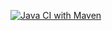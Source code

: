 [![Java CI with Maven](https://github.com/SigmundGjengedal/http-v2/actions/workflows/maven.yml/badge.svg)](https://github.com/SigmundGjengedal/http-v2/actions/workflows/maven.yml)
